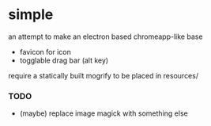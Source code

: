# simple
an attempt to make an electron based chromeapp-like base
* favicon for icon
* togglable drag bar (alt key)

require a statically built mogrify to be placed in resources/

### TODO
* (maybe) replace image magick with something else
